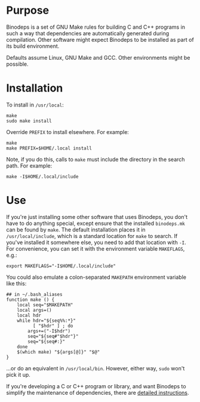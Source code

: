 # Purpose

Binodeps is a set of GNU Make rules for building C and C++ programs in such a way that dependencies are automatically generated during compilation.
Other software might expect Binodeps to be installed as part of its build environment.

Defaults assume Linux, GNU Make and GCC.
Other environments might be possible.


# Installation

To install in `/usr/local`:

```
make
sudo make install
```

Override `PREFIX` to install elsewhere.
For example:

```
make
make PREFIX=$HOME/.local install
```

Note, if you do this, calls to `make` must include the directory in the search path.
For example:

```
make -I$HOME/.local/include
```

# Use

If you're just installing some other software that uses Binodeps, you don't have to do anything special, except ensure that the installed `binodeps.mk` can be found by `make`.
The default installation places it in `/usr/local/include`, which is a standard location for `make` to search.
If you've installed it somewhere else, you need to add that location with `-I`.
For convenience, you can set it with the environment variable `MAKEFLAGS`, e.g.:

```
export MAKEFLAGS="-I$HOME/.local/include"
```

You could also emulate a colon-separated `MAKEPATH` environment variable like this:

```
## in ~/.bash_aliases
function make () {
    local seq="$MAKEPATH"
    local args=()
    local hdr
    while hdr="${seq%%:*}"
          [ "$hdr" ] ; do
        args+=("-I$hdr")
        seq="${seq#"$hdr"}"
        seq="${seq#:}"
    done
    $(which make) "${args[@]}" "$@"
}
```

…or do an equivalent in `/usr/local/bin`.
However, either way, `sudo` won't pick it up.

If you're developing a C or C++ program or library, and want Binodeps to simplify the maintenance of dependencies, there are [detailed instructions](https://scc-forge.lancaster.ac.uk/open/simpsons/software/pkg-binodeps).
